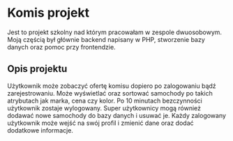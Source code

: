 # Komis projekt
Jest to projekt szkolny nad którym pracowałam w zespole dwuosobowym. Moją częścią był głównie backend napisany w PHP, stworzenie bazy danych oraz pomoc przy frontendzie. 

## Opis projektu
Użytkownik może zobaczyć ofertę komisu dopiero po zalogowaniu bądź zarejestrowaniu. Może wyświetlać oraz sortować samochody po takich atrybutach jak marka, cena czy kolor. Po 10 minutach bezczynności użytkownik zostaje wylogowany.
Super użytkownicy mogą również dodawać nowe samochody do bazy danych i usuwać je.
Każdy zalogowany użytkownik może wejść na swój profil i zmienić dane oraz dodać dodatkowe informacje.
